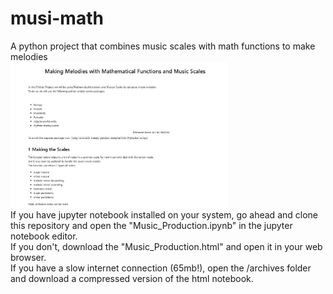 # musi-math
A python project that combines music scales with math functions to make melodies
<br>
<img src="data/readonly/Screen1.jpg" width="350" title="Notebook Title">
<br>
If you have jupyter notebook installed on your system, go ahead and clone this repository and open the "Music_Production.ipynb" in the jupyter notebook editor.<br>
If you don't, download the "Music_Production.html" and open it in your web browser.<br>If you have a slow internet connection (65mb!), open the /archives folder and download a compressed version of the html notebook.
